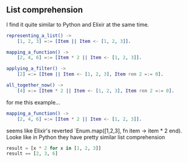 ## List comprehension

I find it quite similar to Python and Elixir at the same time. 

```erlang
representing_a_list() ->
    [1, 2, 3] =:= [Item || Item <- [1, 2, 3]].

mapping_a_function() ->
    [2, 4, 6] =:= [Item * 2 || Item <- [1, 2, 3]].

applying_a_filter() ->
    [2] =:= [Item || Item <- [1, 2, 3], Item rem 2 =:= 0].

all_together_now() ->
    [4] =:= [Item * 2 || Item <- [1, 2, 3], Item rem 2 =:= 0].

```


for me this example...
```erlang
mapping_a_function() ->
    [2, 4, 6] =:= [Item * 2 || Item <- [1, 2, 3]].
```

seems like Elixir's reverted `Enum.map([1,2,3], fn item -> item * 2 end).
Looke like in Python they have pretty similar list comprehension
```python
result = [x * 2 for x in [1, 2, 3]]
result == [2, 3, 6]
```

